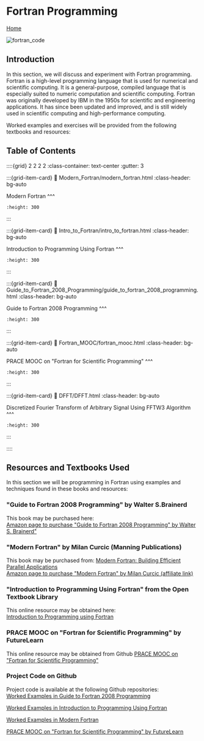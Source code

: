 # Fortran Programming

[Home](https://www.mkdynamics.net)

![fortran_code](images/fortran_code.jpeg)

## Introduction
In this section, we will discuss and experiment with Fortran programming. Fortran is a high-level programming language that is used for numerical and scientific computing. It is a general-purpose, compiled language that is especially suited to numeric computation and scientific computing. Fortran was originally developed by IBM in the 1950s for scientific and engineering applications. It has since been updated and improved, and is still widely used in scientific computing and high-performance computing.

Worked examples and exercises will be provided from the following textbooks and resources: <br>

## Table of Contents

::::{grid} 2 2 2 2
:class-container: text-center
:gutter: 3

:::{grid-item-card}
:link: Modern_Fortran/modern_fortran.html
:class-header: bg-auto

Modern Fortran
^^^
```{image} images/modern_fortran.jpg
:height: 300
```
:::

:::{grid-item-card}
:link: Intro_to_Fortran/intro_to_fortran.html
:class-header: bg-auto

Introduction to Programming Using Fortran
^^^
```{image} images/intro_fortran.jpg
:height: 300
```
:::

:::{grid-item-card}
:link: Guide_to_Fortran_2008_Programming/guide_to_fortran_2008_programming.html
:class-header: bg-auto

Guide to Fortran 2008 Programming
^^^
```{image} images/guide_fortran.jpg
:height: 300
```
:::

:::{grid-item-card}
:link: Fortran_MOOC/fortran_mooc.html
:class-header: bg-auto

PRACE MOOC on "Fortran for Scientific Programming"
^^^
```{image} images/prace_mooc.jpg
:height: 300
```
:::

:::{grid-item-card}
:link: DFFT/DFFT.html
:class-header: bg-auto

Discretized Fourier Transform of Arbitrary Signal Using FFTW3 Algorithm
^^^
```{image} images/DFFT_mag_sine_wave2_10Hz.jpeg
:height: 300
```
:::

::::

## Resources and Textbooks Used

In this section we will be programming in Fortran using examples and techniques found in these books and resources:  <br>

### "Guide to Fortran 2008 Programming" by Walter S.Brainerd
This book may be purchased here: <br>
[Amazon page to purchase "Guide to Fortran 2008 Programming" by Walter S. Brainerd"](https://www.amazon.com/Guide-Fortran-Programming-Walter-brainerd/dp/1447167589/ref=sr_1_1?crid=JARCJZJ2KJZN&keywords=guide+to+fortran+2008+programming&qid=1581908665&sprefix=guide+to+fortran+2008+programming%2Caps%2C189&sr=8-1)

### "Modern Fortran" by Milan Curcic (Manning Publications)
This book may be purchased from:
[Modern Fortran: Building Efficient Parallel Applications](https://www.manning.com/books/modern-fortran) <br>
[Amazon page to purchase "Modern Fortran" by Milan Curcic (affiliate link)](https://amzn.to/3PgzWzy)


### "Introduction to Programming Using Fortran" from the Open Textbook Library
This online resource may be obtained here: <br>
[Introduction to Programming using Fortran](https://open.umn.edu/opentextbooks/textbooks/introduction-to-programming-using-fortran-95-2003-2008)

### PRACE MOOC on "Fortran for Scientific Programming" by FutureLearn
This online resource may be obtained from Github  [PRACE MOOC on "Fortran for Scientific Programming"](https://www.futurelearn.com/courses/fortran-for-scientific-computing)

### Project Code on Github

Project code is available at the following Github repositories:<br>
[Worked Examples in Guide to Fortran 2008 Programming](https://github.com/markkhusid/Guide-to-Fortran-2008-Programming)
                            
[Worked Examples in Introduction to Programming Using Fortran](https://github.com/markkhusid/Introduction-to-Programming-using-Fortran)

[Worked Examples in Modern Fortran](https://github.com/markkhusid/Modern_Fortran)

[PRACE MOOC on "Fortran for Scientific Programming" by FutureLearn](https://github.com/gjbex/Fortran-MOOC)